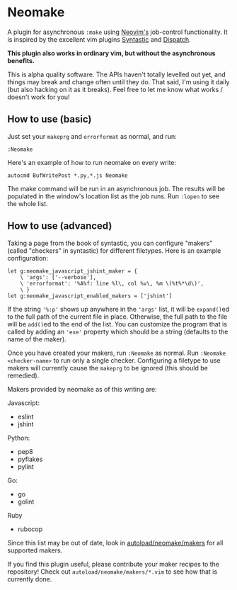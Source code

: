
# Neomake

A plugin for asynchronous `:make` using [Neovim's](http://neovim.org/)
job-control functionality. It is inspired by the excellent vim plugins
[Syntastic](https://github.com/scrooloose/syntastic) and
[Dispatch](https://github.com/tpope/vim-dispatch).

**This plugin also works in ordinary vim, but without the asynchronous benefits.**

This is alpha quality software. The APIs haven't totally levelled out yet, and
things may break and change often until they do. That said, I'm using it daily
(but also hacking on it as it breaks). Feel free to let me know what works /
doesn't work for you!

## How to use (basic)

Just set your `makeprg` and `errorformat` as normal, and run:

    :Neomake

Here's an example of how to run neomake on every write:

    autocmd BufWritePost *.py,*.js Neomake

The make command will be run in an asynchronous job. The results will be
populated in the window's location list as the job runs. Run `:lopen` to see
the whole list.

## How to use (advanced)

Taking a page from the book of syntastic, you can configure "makers" (called
"checkers" in syntastic) for different filetypes. Here is an example
configuration:

    let g:neomake_javascript_jshint_maker = {
        \ 'args': ['--verbose'],
        \ 'errorformat': '%A%f: line %l\, col %v\, %m \(%t%*\d\)',
        \ }
    let g:neomake_javascript_enabled_makers = ['jshint']

If the string `'%:p'` shows up anywhere in the `'args'` list, it will be
`expand()`ed to the full path of the current file in place. Otherwise, the full
path to the file will be `add()`ed to the end of the list. You can customize
the program that is called by adding an `'exe'` property which should be a
string (defaults to the name of the maker).

Once you have created your makers, run `:Neomake` as normal. Run 
`:Neomake <checker-name>` to run only a single checker. Configuring a 
filetype to use makers will currently cause the `makeprg` to be ignored (this
should be remedied).

Makers provided by neomake as of this writing are:

Javascript:

- eslint
- jshint

Python:

- pep8
- pyflakes
- pylint

Go:

- go
- golint

Ruby

- rubocop

Since this list may be out of date, look in [autoload/neomake/makers](https://github.com/benekastah/neomake/tree/master/autoload/neomake/makers) for all supported makers.

If you find this plugin useful, please contribute your maker recipes to the
repository! Check out `autoload/neomake/makers/*.vim` to see how that is
currently done.
